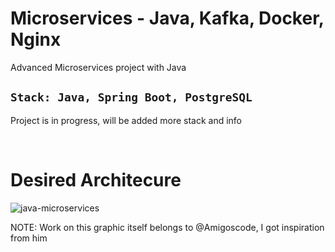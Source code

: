 # Microservices - Java, Kafka, Docker, Nginx



Advanced Microservices project with Java

## ```Stack: Java, Spring Boot, PostgreSQL```

Project is in progress, will be added more stack and info

<br />


# Desired Architecure

![java-microservices](https://github.com/Jubiko31/microservices-kafka-java/assets/53910160/5aec4248-8161-45d7-9395-2aa9d1d27a81)

NOTE: Work on this graphic itself belongs to @Amigoscode, I got inspiration from him
